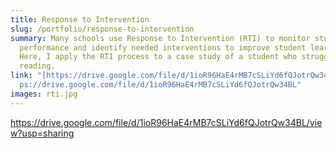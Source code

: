 ```yaml
---
title: Response to Intervention
slug: /portfolio/response-to-intervention
summary: Many schools use Response to Intervention (RTI) to monitor student
  performance and identify needed interventions to improve student learning.
  Here, I apply the RTI process to a case study of a student who struggles with
  reading.
link: "[https://drive.google.com/file/d/1ioR96HaE4rMB7cSLiYd6fQJotrQw34BL/](htt\
  ps://drive.google.com/file/d/1ioR96HaE4rMB7cSLiYd6fQJotrQw34BL"
images: rti.jpg
---
```

<https://drive.google.com/file/d/1ioR96HaE4rMB7cSLiYd6fQJotrQw34BL/view?usp=sharing>